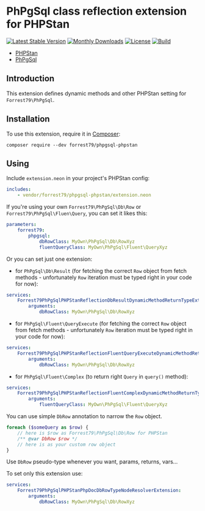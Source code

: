 # PhPgSql class reflection extension for PHPStan

[![Latest Stable Version](https://poser.pugx.org/forrest79/phpgsql-phpstan/v)](//packagist.org/packages/forrest79/phpgsql-phpstan)
[![Monthly Downloads](https://poser.pugx.org/forrest79/phpgsql-phpstan/d/monthly)](//packagist.org/packages/forrest79/phpgsql-phpstan)
[![License](https://poser.pugx.org/forrest79/phpgsql-phpstan/license)](//packagist.org/packages/forrest79/phpgsql-phpstan)
[![Build](https://github.com/forrest79/phpgsql-phpstan/actions/workflows/build.yml/badge.svg?branch=master)](https://github.com/forrest79/phpgsql-phpstan/actions/workflows/build.yml)

* [PHPStan](https://github.com/phpstan/phpstan)
* [PhPgSql](https://github.com/forrest79/phpgsql)

## Introduction

This extension defines dynamic methods and other PHPStan setting for `Forrest79\PhPgSql`.

## Installation

To use this extension, require it in [Composer](https://getcomposer.org/):

```
composer require --dev forrest79/phpgsql-phpstan
```

## Using

Include `extension.neon` in your project's PHPStan config:

```yaml
includes:
    - vendor/forrest79/phpgsql-phpstan/extension.neon
```

If you're using your own `Forrest79\PhPgSql\Db\Row` or `Forrest79\PhPgSql\Fluen\Query`, you can set it likes this:

```yaml
parameters:
    forrest79:
        phpgsql:
            dbRowClass: MyOwn\PhPgSql\Db\RowXyz
            fluentQueryClass: MyOwn\PhPgSql\Fluent\QueryXyz
```

Or you can set just one extension:

- for `PhPgSql\Db\Result` (for fetching the correct `Row` object from fetch methods - unfortunately `Row` iteration must be typed right in your code for now):

```yaml
services:
    Forrest79PhPgSqlPHPStanReflectionDbResultDynamicMethodReturnTypeExtension:
        arguments:
            dbRowClass: MyOwn\PhPgSql\Db\RowXyz
```
- for `PhPgSql\Fluent\QueryExecute` (for fetching the correct `Row` object from fetch methods - unfortunately `Row` iteration must be typed right in your code for now):

```yaml
services:
    Forrest79PhPgSqlPHPStanReflectionFluentQueryExecuteDynamicMethodReturnTypeExtension:
        arguments:
            dbRowClass: MyOwn\PhPgSql\Db\RowXyz
```

- for `PhPgSql\Fluent\Complex` (to return right `Query` in `query()` method):

```yaml
services:
    Forrest79PhPgSqlPHPStanReflectionFluentComplexDynamicMethodReturnTypeExtension:
        arguments:
            fluentQueryClass: MyOwn\PhPgSql\Fluent\QueryXyz
```

You can use simple `DbRow` annotation to narrow the `Row` object.

```php
foreach ($someQuery as $row) {
    // here is $row as Forrest79\PhPgSql\Db\Row for PHPStan
    /** @var DbRow $row */
    // here is as your custom row object
}
```

Use `DbRow` pseudo-type whenever you want, params, returns, vars...

To set only this extension use:

```yaml
services:
    Forrest79PhPgSqlPHPStanPhpDocDbRowTypeNodeResolverExtension:
        arguments:
            dbRowClass: MyOwn\PhPgSql\Db\RowXyz
```
